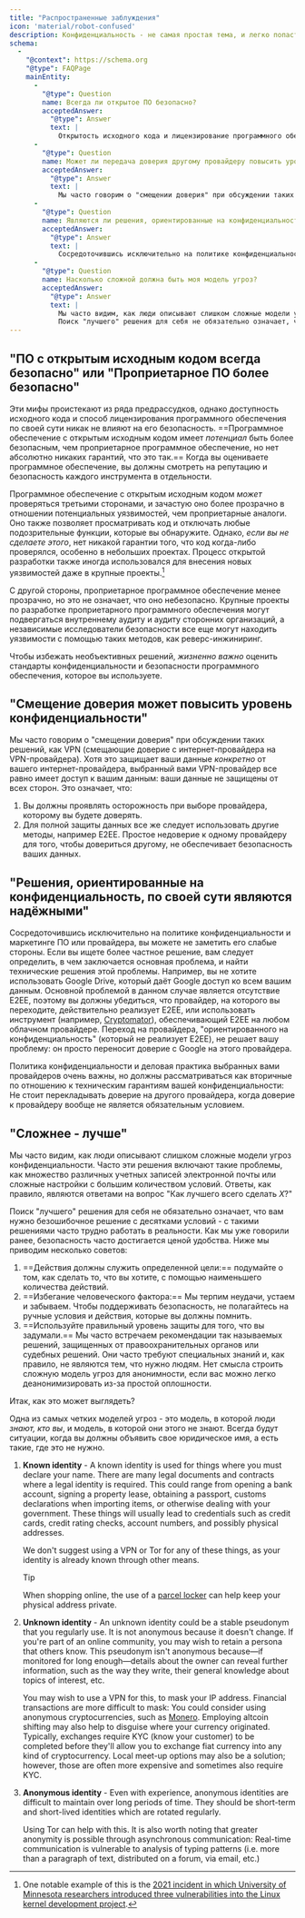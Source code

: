 ```yaml
---
title: "Распространенные заблуждения"
icon: 'material/robot-confused'
description: Конфиденциальность - не самая простая тема, и легко попасться на удочку маркетинговых заявлений и другой дезинформации.
schema:
  - 
    "@context": https://schema.org
    "@type": FAQPage
    mainEntity:
      - 
        "@type": Question
        name: Всегда ли открытое ПО безопасно?
        acceptedAnswer:
          "@type": Answer
          text: |
            Открытость исходного кода и лицензирование программного обеспечения никак не влияют на его безопасность. ПО с открытым исходным кодом может быть потенциально более безопасным чем проприетарное, но нет абсолютно никакой гарантии, что это так. При оценке программного обеспечения следует обращать внимание на репутацию и безопасность каждой части в отдельности.
      - 
        "@type": Question
        name: Может ли передача доверия другому провайдеру повысить уровень конфиденциальности?
        acceptedAnswer:
          "@type": Answer
          text: |
            Мы часто говорим о "смещении доверия" при обсуждении таких решений, как VPN (смещающие доверие, которое вы возлагаете на своего интернет-провайдера, на провайдера VPN). Хотя это защищает ваши данные от вашего интернет-провайдера, выбранный вами VPN-провайдер по-прежнему имеет доступ к вашим данным: Ваши данные не защищены от всех сторон полностью.
      - 
        "@type": Question
        name: Являются ли решения, ориентированные на конфиденциальность, по своей сути надежными?
        acceptedAnswer:
          "@type": Answer
          text: |
            Сосредоточившись исключительно на политике конфиденциальности и маркетинге ПО или провайдера, вы можете не заметить его слабые стороны. Если вы ищете более частное решение, вам следует определить, в чем заключается основная проблема, и найти технические решения этой проблемы. Например, вы не хотите использовать Google Drive, который даёт Google доступ ко всем вашим данным. Основной проблемой в данном случае является отсутствие E2EE, поэтому вы должны убедиться, что провайдер, на которого вы переходите, действительно реализует E2EE, или использовать инструмент (например, Cryptomator), обеспечивающий E2EE на любом облачном провайдере. Переход на провайдера, "ориентированного на конфиденциальность" (который не реализует E2EE), не решает вашу проблему: он просто переносит доверие с Google на этого провайдера.
      - 
        "@type": Question
        name: Насколько сложной должна быть моя модель угроз?
        acceptedAnswer:
          "@type": Answer
          text: |
            Мы часто видим, как люди описывают слишком сложные модели угроз конфиденциальности. Часто эти решения включают такие проблемы, как множество различных учетных записей электронной почты или сложные настройки с большим количеством условий. Ответы, как правило, являются ответами на вопрос "Как лучшего всего сделать X?"
            Поиск "лучшего" решения для себя не обязательно означает, что вам нужно безошибочное решение с десятками условий - с такими решениями часто трудно работать в реальности. Как мы уже говорили ранее, безопасность часто достигается ценой удобства.
---
```


## "ПО с открытым исходным кодом всегда безопасно" или "Проприетарное ПО более безопасно"

Эти мифы проистекают из ряда предрассудков, однако доступность исходного кода и способ лицензирования программного обеспечения по своей сути никак не влияют на его безопасность. ==Программное обеспечение с открытым исходным кодом имеет *потенциал* быть более безопасным, чем проприетарное программное обеспечение, но нет абсолютно никаких гарантий, что это так.== Когда вы оцениваете программное обеспечение, вы должны смотреть на репутацию и безопасность каждого инструмента в отдельности.

Программное обеспечение с открытым исходным кодом *может* проверяться третьими сторонами, и зачастую оно более прозрачно в отношении потенциальных уязвимостей, чем проприетарные аналоги. Оно также позволяет просматривать код и отключать любые подозрительные функции, которые вы обнаружите. Однако, *если вы не сделаете этого*, нет никакой гарантии того, что код когда-либо проверялся, особенно в небольших проектах. Процесс открытой разработки также иногда использовался для внесения новых уязвимостей даже в крупные проекты.[^1]

С другой стороны, проприетарное программное обеспечение менее прозрачно, но это не означает, что оно небезопасно. Крупные проекты по разработке проприетарного программного обеспечения могут подвергаться внутреннему аудиту и аудиту сторонних организаций, а независимые исследователи безопасности все еще могут находить уязвимости с помощью таких методов, как реверс-инжиниринг.

Чтобы избежать необъективных решений, *жизненно важно* оценить стандарты конфиденциальности и безопасности программного обеспечения, которое вы используете.

## "Смещение доверия может повысить уровень конфиденциальности"

Мы часто говорим о "смещении доверия" при обсуждении таких решений, как VPN (смещающие доверие с интернет-провайдера на VPN-провайдера). Хотя это защищает ваши данные *конкретно* от вашего интернет-провайдера, выбранный вами VPN-провайдер все равно имеет доступ к вашим данным: ваши данные не защищены от всех сторон. Это означает, что:

1. Вы должны проявлять осторожность при выборе провайдера, которому вы будете доверять.
2. Для полной защиты данных все же следует использовать другие методы, например E2EE. Простое недоверие к одному провайдеру для того, чтобы довериться другому, не обеспечивает безопасность ваших данных.

## "Решения, ориентированные на конфиденциальность, по своей сути являются надёжными"

Сосредоточившись исключительно на политике конфиденциальности и маркетинге ПО или провайдера, вы можете не заметить его слабые стороны. Если вы ищете более частное решение, вам следует определить, в чем заключается основная проблема, и найти технические решения этой проблемы. Например, вы не хотите использовать Google Drive, который даёт Google доступ ко всем вашим данным. Основной проблемой в данном случае является отсутствие E2EE, поэтому вы должны убедиться, что провайдер, на которого вы переходите, действительно реализует E2EE, или использовать инструмент (например, [Cryptomator](../encryption.md#cryptomator-cloud)), обеспечивающий E2EE на любом облачном провайдере. Переход на провайдера, "ориентированного на конфиденциальность" (который не реализует E2EE), не решает вашу проблему: он просто переносит доверие с Google на этого провайдера.

Политика конфиденциальности и деловая практика выбранных вами провайдеров очень важны, но должны рассматриваться как вторичные по отношению к техническим гарантиям вашей конфиденциальности: Не стоит перекладывать доверие на другого провайдера, когда доверие к провайдеру вообще не является обязательным условием.

## "Сложнее - лучше"

Мы часто видим, как люди описывают слишком сложные модели угроз конфиденциальности. Часто эти решения включают такие проблемы, как множество различных учетных записей электронной почты или сложные настройки с большим количеством условий. Ответы, как правило, являются ответами на вопрос "Как лучшего всего сделать *X*?"

Поиск "лучшего" решения для себя не обязательно означает, что вам нужно безошибочное решение с десятками условий - с такими решениями часто трудно работать в реальности. Как мы уже говорили ранее, безопасность часто достигается ценой удобства. Ниже мы приводим несколько советов:

1. ==Действия должны служить определенной цели:== подумайте о том, как сделать то, что вы хотите, с помощью наименьшего количества действий.
2. ==Избегание человеческого фактора:== Мы терпим неудачи, устаем и забываем. Чтобы поддерживать безопасность, не полагайтесь на ручные условия и действия, которые вы должны помнить.
3. ==Используйте правильный уровень защиты для того, что вы задумали.== Мы часто встречаем рекомендации так называемых решений, защищенных от правоохранительных органов или судебных решений. Они часто требуют специальных знаний и, как правило, не являются тем, что нужно людям. Нет смысла строить сложную модель угроз для анонимности, если вас можно легко деанонимизировать из-за простой оплошности.

Итак, как это может выглядеть?

Одна из самых четких моделей угроз - это модель, в которой люди *знают, кто вы*, и модель, в которой они этого не знают. Всегда будут ситуации, когда вы должны объявить свое юридическое имя, а есть такие, где это не нужно.

1. **Known identity** - A known identity is used for things where you must declare your name. There are many legal documents and contracts where a legal identity is required. This could range from opening a bank account, signing a property lease, obtaining a passport, customs declarations when importing items, or otherwise dealing with your government. These things will usually lead to credentials such as credit cards, credit rating checks, account numbers, and possibly physical addresses.

    We don't suggest using a VPN or Tor for any of these things, as your identity is already known through other means.

    <div class="admonition tip" markdown>
    <p class="admonition-title">Tip</p>

    When shopping online, the use of a [parcel locker](https://en.wikipedia.org/wiki/Parcel_locker) can help keep your physical address private.

    </div>

2. **Unknown identity** - An unknown identity could be a stable pseudonym that you regularly use. It is not anonymous because it doesn't change. If you're part of an online community, you may wish to retain a persona that others know. This pseudonym isn't anonymous because—if monitored for long enough—details about the owner can reveal further information, such as the way they write, their general knowledge about topics of interest, etc.

    You may wish to use a VPN for this, to mask your IP address. Financial transactions are more difficult to mask: You could consider using anonymous cryptocurrencies, such as [Monero](https://getmonero.org). Employing altcoin shifting may also help to disguise where your currency originated. Typically, exchanges require KYC (know your customer) to be completed before they'll allow you to exchange fiat currency into any kind of cryptocurrency. Local meet-up options may also be a solution; however, those are often more expensive and sometimes also require KYC.

3. **Anonymous identity** - Even with experience, anonymous identities are difficult to maintain over long periods of time. They should be short-term and short-lived identities which are rotated regularly.

    Using Tor can help with this. It is also worth noting that greater anonymity is possible through asynchronous communication: Real-time communication is vulnerable to analysis of typing patterns (i.e. more than a paragraph of text, distributed on a forum, via email, etc.)

[^1]: One notable example of this is the [2021 incident in which University of Minnesota researchers introduced three vulnerabilities into the Linux kernel development project](https://cse.umn.edu/cs/linux-incident).
